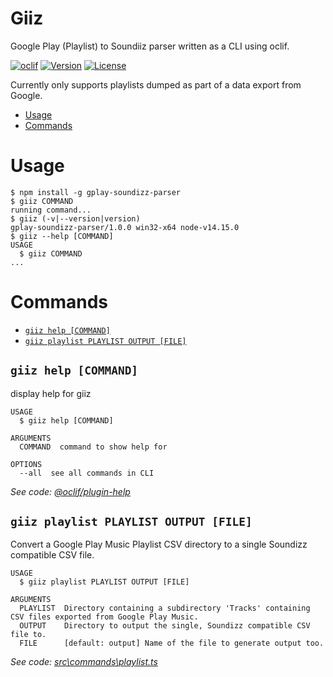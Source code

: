 Giiz
=====================

Google Play (Playlist) to Soundiiz parser written as a CLI using oclif.

[![oclif](https://img.shields.io/badge/cli-oclif-brightgreen.svg)](https://oclif.io)
[![Version](https://img.shields.io/npm/v/gplay-soundizz-parser.svg)](https://npmjs.org/package/gplay-soundizz-parser)
[![License](https://img.shields.io/npm/l/gplay-soundizz-parser.svg)](https://github.com/realStandal/gplay-soundizz-parser/blob/master/package.json)

Currently only supports playlists dumped as part of a data export from Google.

<!-- toc -->
* [Usage](#usage)
* [Commands](#commands)
<!-- tocstop -->
# Usage
<!-- usage -->
```sh-session
$ npm install -g gplay-soundizz-parser
$ giiz COMMAND
running command...
$ giiz (-v|--version|version)
gplay-soundizz-parser/1.0.0 win32-x64 node-v14.15.0
$ giiz --help [COMMAND]
USAGE
  $ giiz COMMAND
...
```
<!-- usagestop -->
# Commands
<!-- commands -->
* [`giiz help [COMMAND]`](#giiz-help-command)
* [`giiz playlist PLAYLIST OUTPUT [FILE]`](#giiz-playlist-playlist-output-file)

## `giiz help [COMMAND]`

display help for giiz

```
USAGE
  $ giiz help [COMMAND]

ARGUMENTS
  COMMAND  command to show help for

OPTIONS
  --all  see all commands in CLI
```

_See code: [@oclif/plugin-help](https://github.com/oclif/plugin-help/blob/v3.2.0/src\commands\help.ts)_

## `giiz playlist PLAYLIST OUTPUT [FILE]`

Convert a Google Play Music Playlist CSV directory to a single Soundizz compatible CSV file.

```
USAGE
  $ giiz playlist PLAYLIST OUTPUT [FILE]

ARGUMENTS
  PLAYLIST  Directory containing a subdirectory 'Tracks' containing CSV files exported from Google Play Music.
  OUTPUT    Directory to output the single, Soundizz compatible CSV file to.
  FILE      [default: output] Name of the file to generate output too.
```

_See code: [src\commands\playlist.ts](https://github.com/realStandal/gplay-soundizz-parser/blob/v1.0.0/src\commands\playlist.ts)_
<!-- commandsstop -->
